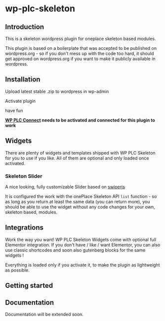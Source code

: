 # wp-plc-skeleton

## Introduction

This is a skeleton wordpress plugin for oneplace skeleton based modules.

This plugin is based on a boilerplate that was accepted to be published on 
wordpress.org - so if you don't mess up with the code too hard, it should 
get approved on wordpress.org if you want to make it publicly available in wordpress.

## Installation

Upload latest stable .zip to wordpress in wp-admin

Activate plugin

have fun

**[WP PLC Connect](https://github.com/OnePlc/WP_PLC_Connect) needs to be activated and connected for this plugin to work**

## Widgets

There are plenty of widgets and templates shipped with WP PLC Skeleton for you 
to use if you like. All of them are optional and only loaded once activated.

### Skeleton Slider

A nice looking, fully customizable Slider based on [swiperjs](https://github.com/nolimits4web/swiper)

It is configured the work with the onePlace Skeleton API `list` function - so as long as you return
at least the same data (you can return more), you should be able to use the widget without any code changes
for your own, skeleton based, modules.

## Integrations

Work the way you want! WP PLC Skeleton Widgets come with optional full Elementor
integration. If you don't have / like / want Elementor, you can also use classic shortcodes
and soon also gutenberg blocks for the same widgets ! 

Everything is loaded only if you activate it, to make the plugin as lightweight as possible.

## Getting started

## Documentation

Documentation will be extended soon.